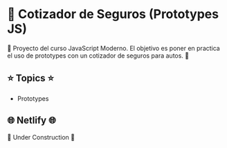 # 🏦 Cotizador de Seguros (Prototypes JS)


🧔 Proyecto del curso JavaScript Moderno. El objetivo es poner en practica el uso de prototypes con un cotizador de seguros para autos. 🚗

## ⭐ Topics ⭐

- Prototypes

## 🌐 Netlify 🌐
🚧 Under Construction 🚧
